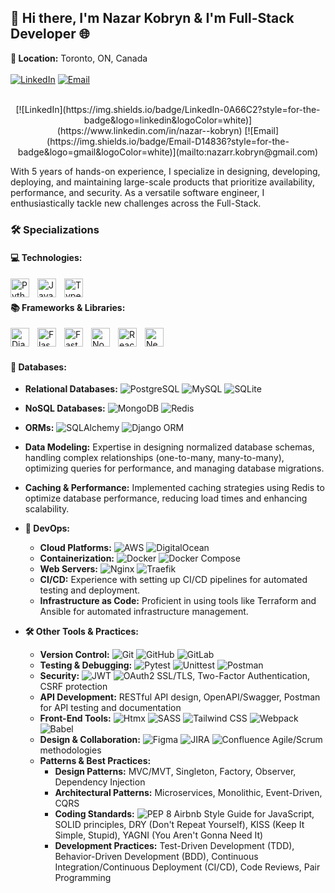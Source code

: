## 👋 Hi there, I'm Nazar Kobryn & I'm Full-Stack Developer 🌐

**📍 Location:** Toronto, ON, Canada  
<br />
[![LinkedIn](https://img.shields.io/badge/LinkedIn-0A66C2?style=for-the-badge&logo=linkedin&logoColor=white)](https://www.linkedin.com/in/nazar--kobryn)
[![Email](https://img.shields.io/badge/Email-D14836?style=for-the-badge&logo=gmail&logoColor=white)](mailto:nazarr.kobryn@gmail.com)

<br />
<div align="center">
  [![LinkedIn](https://img.shields.io/badge/LinkedIn-0A66C2?style=for-the-badge&logo=linkedin&logoColor=white)](https://www.linkedin.com/in/nazar--kobryn)
  [![Email](https://img.shields.io/badge/Email-D14836?style=for-the-badge&logo=gmail&logoColor=white)](mailto:nazarr.kobryn@gmail.com)
</div>



With 5 years of hands-on experience, I specialize in designing, developing, deploying, and maintaining large-scale products that prioritize availability, performance, and security. As a versatile software engineer, I enthusiastically tackle new challenges across the Full-Stack.

### 🛠️ Specializations

#### 💻 Technologies:
<img align="left" alt="Python" width="30px" style="padding-right:10px;" src="https://cdn.jsdelivr.net/gh/devicons/devicon/icons/python/python-original.svg" />
<img align="left" alt="JavaScript" width="30px" style="padding-right:10px;" src="https://cdn.jsdelivr.net/gh/devicons/devicon/icons/javascript/javascript-original.svg" />
<img align="left" alt="TypeScript" width="30px" style="padding-right:10px;" src="https://cdn.jsdelivr.net/gh/devicons/devicon/icons/typescript/typescript-original.svg" />
<br />

#### 📚 Frameworks & Libraries:
<img align="left" alt="Django" width="30px" style="padding-right:10px;" src="https://cdn.jsdelivr.net/gh/devicons/devicon/icons/django/django-plain.svg" />
<img align="left" alt="Flask" width="30px" style="padding-right:10px;" src="https://cdn.jsdelivr.net/gh/devicons/devicon/icons/flask/flask-original.svg" />
<img align="left" alt="FastAPI" width="30px" style="padding-right:10px;" src="https://cdn.jsdelivr.net/gh/devicons/devicon/icons/fastapi/fastapi-original.svg" />
<img align="left" alt="Node.js" width="30px" style="padding-right:10px;" src="https://cdn.jsdelivr.net/gh/devicons/devicon/icons/nodejs/nodejs-original.svg" />
<img align="left" alt="React" width="30px" style="padding-right:10px;" src="https://cdn.jsdelivr.net/gh/devicons/devicon/icons/react/react-original.svg" />
<img align="left" alt="Next.js" width="30px" style="padding-right:10px;" src="https://cdn.jsdelivr.net/gh/devicons/devicon/icons/nextjs/nextjs-original.svg" />
<br /><br />

#### 💾 Databases:
  - **Relational Databases:** ![PostgreSQL](https://img.shields.io/badge/PostgreSQL-316192?style=flat&logo=postgresql&logoColor=white) ![MySQL](https://img.shields.io/badge/MySQL-4479A1?style=flat&logo=mysql&logoColor=white) ![SQLite](https://img.shields.io/badge/SQLite-003B57?style=flat&logo=sqlite&logoColor=white)
  - **NoSQL Databases:** ![MongoDB](https://img.shields.io/badge/MongoDB-4EA94B?style=flat&logo=mongodb&logoColor=white) ![Redis](https://img.shields.io/badge/Redis-DC382D?style=flat&logo=redis&logoColor=white)
  - **ORMs:** ![SQLAlchemy](https://img.shields.io/badge/SQLAlchemy-000000?style=flat&logo=sqlalchemy&logoColor=red) ![Django ORM](https://img.shields.io/badge/Django%20ORM-092E20?style=flat&logo=django&logoColor=white)
  - **Data Modeling:** Expertise in designing normalized database schemas, handling complex relationships (one-to-many, many-to-many), optimizing queries for performance, and managing database migrations.
  - **Caching & Performance:** Implemented caching strategies using Redis to optimize database performance, reducing load times and enhancing scalability.

- **🚀 DevOps:**
  - **Cloud Platforms:** ![AWS](https://img.shields.io/badge/AWS-232F3E?style=flat&logo=amazon-aws&logoColor=white) ![DigitalOcean](https://img.shields.io/badge/DigitalOcean-0080FF?style=flat&logo=digitalocean&logoColor=white)
  - **Containerization:** ![Docker](https://img.shields.io/badge/Docker-2496ED?style=flat&logo=docker&logoColor=white) ![Docker Compose](https://img.shields.io/badge/Docker--Compose-2496ED?style=flat&logo=docker&logoColor=white)
  - **Web Servers:** ![Nginx](https://img.shields.io/badge/Nginx-009639?style=flat&logo=nginx&logoColor=white) ![Traefik](https://img.shields.io/badge/Traefik-24A1C1?style=flat&logo=traefik-mesh&logoColor=white)
  - **CI/CD:** Experience with setting up CI/CD pipelines for automated testing and deployment.
  - **Infrastructure as Code:** Proficient in using tools like Terraform and Ansible for automated infrastructure management.

- **🛠️ Other Tools & Practices:**
  - **Version Control:** ![Git](https://img.shields.io/badge/Git-F05032?style=flat&logo=git&logoColor=white) ![GitHub](https://img.shields.io/badge/GitHub-181717?style=flat&logo=github&logoColor=white) ![GitLab](https://img.shields.io/badge/GitLab-FC6D26?style=flat&logo=gitlab&logoColor=white)
  - **Testing & Debugging:** ![Pytest](https://img.shields.io/badge/Pytest-0A9EDC?style=flat&logo=pytest&logoColor=white) ![Unittest](https://img.shields.io/badge/Unittest-FFDF5D?style=flat&logo=python&logoColor=black) ![Postman](https://img.shields.io/badge/Postman-FF6C37?style=flat&logo=postman&logoColor=white)
  - **Security:** ![JWT](https://img.shields.io/badge/JWT-000000?style=flat&logo=json-web-tokens&logoColor=white) ![OAuth2](https://img.shields.io/badge/OAuth2-3E82F7?style=flat&logo=oauth&logoColor=white) SSL/TLS, Two-Factor Authentication, CSRF protection
  - **API Development:** RESTful API design, OpenAPI/Swagger, Postman for API testing and documentation
  - **Front-End Tools:** ![Htmx](https://img.shields.io/badge/Htmx-3838D4?style=flat&logo=html5&logoColor=white) ![SASS](https://img.shields.io/badge/SASS-CC6699?style=flat&logo=sass&logoColor=white) ![Tailwind CSS](https://img.shields.io/badge/Tailwind_CSS-38B2AC?style=flat&logo=tailwind-css&logoColor=white) ![Webpack](https://img.shields.io/badge/Webpack-8DD6F9?style=flat&logo=webpack&logoColor=black) ![Babel](https://img.shields.io/badge/Babel-F9DC3E?style=flat&logo=babel&logoColor=black)
  - **Design & Collaboration:** ![Figma](https://img.shields.io/badge/Figma-F24E1E?style=flat&logo=figma&logoColor=white) ![JIRA](https://img.shields.io/badge/JIRA-0052CC?style=flat&logo=jira&logoColor=white) ![Confluence](https://img.shields.io/badge/Confluence-172B4D?style=flat&logo=confluence&logoColor=white) Agile/Scrum methodologies
  - **Patterns & Best Practices:**
    - **Design Patterns:** MVC/MVT, Singleton, Factory, Observer, Dependency Injection
    - **Architectural Patterns:** Microservices, Monolithic, Event-Driven, CQRS
    - **Coding Standards:** ![PEP 8](https://img.shields.io/badge/PEP_8-3776AB?style=flat&logo=python&logoColor=white) Airbnb Style Guide for JavaScript, SOLID principles, DRY (Don't Repeat Yourself), KISS (Keep It Simple, Stupid), YAGNI (You Aren't Gonna Need It)
    - **Development Practices:** Test-Driven Development (TDD), Behavior-Driven Development (BDD), Continuous Integration/Continuous Deployment (CI/CD), Code Reviews, Pair Programming
